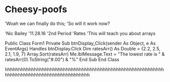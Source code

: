# Cheesy-poofs
'Woah we can finally do this;
'So will it work now?


'Nic Bailey
'11.28.16
'2nd Period 
'Rates
'This will teach you about arrays

Public Class Form1
    Private Sub btnDisplay_Click(sender As Object, e As EventArgs) Handles btnDisplay.Click
        Dim ratesArr() As Double = {2.2, 2.5, 2.1, 1.9, 7}
        Array.Sort(ratesArr)
        Me.lblMessage.Text = "The lowest rate is " & ratesArr(0).ToString("#.00") & "%"
    End Sub
End Class







hhhhhhhhhhhhhhhhhhhhhhhhhhhhhhhhhhhhhhhhhhhhhhhhhhhhhhhhhhhhhhhhhhhhhhhhhhhhhhhhhhhhhhhhhhhh
